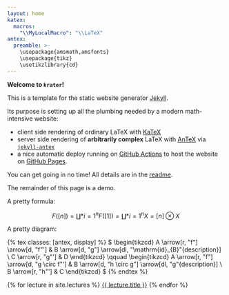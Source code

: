 ```yaml
---
layout: home
katex:
  macros:
    "\\MyLocalMacro": "\\LaTeX"
antex:
  preamble: >-
    \usepackage{amsmath,amsfonts}
    \usepackage{tikz}
    \usetikzlibrary{cd}
---
```


**Welcome to `krater`!**

This is a template for the static website generator [Jekyll][jekyll-url].

Its purpose is setting up all the plumbing needed by a modern math-intensive website:

- client side rendering of ordinary LaTeX with [KaTeX][katex-url]
- server side rendering of **arbitrarily complex** LaTeX with [AnTeX][antex-url] via [`jekyll-antex`][jekyll-antex-url]
- a nice automatic deploy running on [GitHub Actions][gha-url] to host the website on [GitHub Pages][ghp-url].

You can get going in no time!
All details are in the [readme][readme-url].

[jekyll-url]: https://jekyllrb.com/
[katex-url]: https://katex.org/
[antex-url]: https://github.com/paolobrasolin/antex/
[jekyll-antex-url]: https://github.com/paolobrasolin/jekyll-antex/
[gha-url]: https://github.com/features/actions
[ghp-url]: https://pages.github.com/
[readme-url]: https://github.com/paolobrasolin/krater#readme

The remainder of this page is a demo.

A pretty formula:

$$ F([n]) = \coprod*{i=1}^n F([1]) = \coprod*{i=1}^n X = [n] \otimes X $$

A pretty diagram:

{% tex classes: [antex, display] %}
$
\begin{tikzcd}
A \arrow[r, "f"] \arrow[d, "f"'] &
B \arrow[d, "g"] \arrow[dl, "\mathrm{id}_{B}"{description}] \\
C \arrow[r, "g"'] &
D
\end{tikzcd}
\qquad
\begin{tikzcd}
A \arrow[r, "f"] \arrow[d, "g \circ f"'] &
B \arrow[d, "h \circ g"] \arrow[dl, "g"{description}] \\
B \arrow[r, "h"'] &
C
\end{tikzcd}
$
{% endtex %}

{% for lecture in site.lectures %}
  <a href="{{ lecture.url | relative_url }}">{{ lecture.title }}</a>
{% endfor %}
